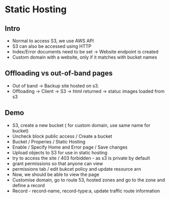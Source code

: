 
# Static Hosting

## Intro

- Normal to access S3, we use AWS API
- S3 can also be accessed using HTTP
- Index/Error documents need to be set -> Website endpoint is created
- Custom domain with a website, only if it matches with bucket names


## Offloading vs out-of-band pages

- Out of band -> Backup site hosted on s3.
- Offloading -> Client -> S3 -> html returned -> statuc images loaded from s3

## Demo

- S3, create a new bucket ( for custom domain, use same name for bucket)
- Uncheck block public access / Create a bucket
- Bucket / Properies / Static Hosting
- Enable / Specify Home and Error page / Save changes
- Upload objects to S3 for use in static hosting
- try to access the site / 403 forbidden - as s3 is private by default
- grant permissions so that anyone can view
- permissions tab / edit bukcet policy and update resource arn
- Now, we should be able to view the page
- Customise domain, go to route 53, hosted zones and go to the zone and define a record
- Record - record-name, record-type:a, update traffic route information
  